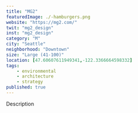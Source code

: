 ```yaml
---
title: "MG2"
featuredImage: ./-hamburgers.png
website: "https://mg2.com/"
twit: "mg2_design"
inst: "mg2_design"
category: "M"
city: "Seattle"
neighborhood: "Downtown"
size: "Large (41-100)"
location: [47.60607611949341,-122.3366664598332]
tags:
    - environmental
    - architecture
    - strategy
published: true
---
```


Description
